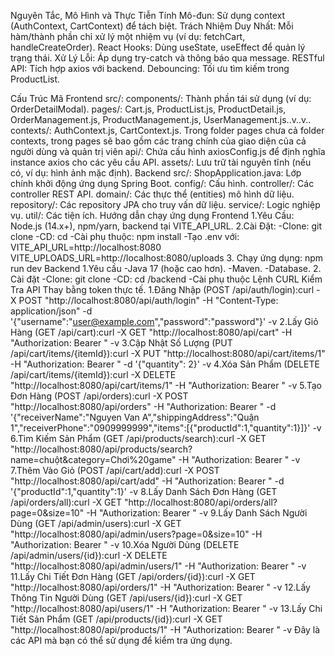 Nguyên Tắc, Mô Hình và Thực Tiễn
Tính Mô-đun: Sử dụng context (AuthContext, CartContext) để tách biệt.
Trách Nhiệm Duy Nhất: Mỗi hàm/thành phần chỉ xử lý một nhiệm vụ (ví dụ: fetchCart, handleCreateOrder).
React Hooks: Dùng useState, useEffect để quản lý trạng thái.
Xử Lý Lỗi: Áp dụng try-catch và thông báo qua message.
RESTful API: Tích hợp axios với backend.
Debouncing: Tối ưu tìm kiếm trong ProductList.

Cấu Trúc Mã
Frontend
src/:
    components/: Thành phần tái sử dụng (ví dụ: OrderDetailModal).
    pages/: Cart.js, ProductList.js, ProductDetail.js, OrderManagement.js, ProductManagement.js, UserManagement.js..v..v..
          contexts/: AuthContext.js, CartContext.js. 
    Trong folder pages chưa cả folder contexts, trong pages sẽ bao gồm các trang chính của giao diện của cả người dùng và quản trị viên
    api/: Chứa cấu hình axiosConfig.js để định nghĩa instance axios cho các yêu cầu API.
    assets/: Lưu trữ tài nguyên tĩnh (nếu có, ví dụ: hình ảnh mặc định).
Backend
src/:
    ShopApplication.java: Lớp chính khởi động ứng dụng Spring Boot.
    config/: Cấu hình.
    controller/: Các controller REST API.
    domain/: Các thực thể (entities) mô hình dữ liệu.
    repository/: Các repository JPA cho truy vấn dữ liệu.
    service/: Logic nghiệp vụ.
    util/: Các tiện ích.
Hướng dẫn chạy ứng dụng 
Frontend
1.Yêu Cầu: Node.js (14.x+), npm/yarn, backend tại VITE_API_URL.
2.Cài Đặt:
-Clone: git clone <repository-url>
-CD: cd <project-folder>
-Cài phụ thuộc: npm install
-Tạo .env với:
    VITE_API_URL=http://localhost:8080
    VITE_UPLOADS_URL=http://localhost:8080/uploads
3. Chạy ứng dụng: npm run dev
Backend
1.Yêu cầu
-Java 17 (hoặc cao hơn).
-Maven.
-Database.
2. Cài đặt
-Clone: git clone <repository-url>
-CD: cd <project-folder>/backend
-Cài phụ thuộc
Lệnh CURL Kiểm Tra API
Thay <token> bằng token thực tế.
1.Đăng Nhập (POST /api/auth/login):curl -X POST "http://localhost:8080/api/auth/login" -H "Content-Type: application/json" -d '{"username":"user@example.com","password":"password"}' -v
2.Lấy Giỏ Hàng (GET /api/cart):curl -X GET "http://localhost:8080/api/cart" -H "Authorization: Bearer <token>" -v
3.Cập Nhật Số Lượng (PUT /api/cart/items/{itemId}):curl -X PUT "http://localhost:8080/api/cart/items/1" -H "Authorization: Bearer <token>" -d '{"quantity": 2}' -v
4.Xóa Sản Phẩm (DELETE /api/cart/items/{itemId}):curl -X DELETE "http://localhost:8080/api/cart/items/1" -H "Authorization: Bearer <token>" -v
5.Tạo Đơn Hàng (POST /api/orders):curl -X POST "http://localhost:8080/api/orders" -H "Authorization: Bearer <token>" -d '{"receiverName":"Nguyen Van A","shippingAddress":"Quận 1","receiverPhone":"0909999999","items":[{"productId":1,"quantity":1}]}' -v
6.Tìm Kiếm Sản Phẩm (GET /api/products/search):curl -X GET "http://localhost:8080/api/products/search?name=chuột&category=Chơi%20game" -H "Authorization: Bearer <token>" -v
7.Thêm Vào Giỏ (POST /api/cart/add):curl -X POST "http://localhost:8080/api/cart/add" -H "Authorization: Bearer <token>" -d '{"productId":1,"quantity":1}' -v
8.Lấy Danh Sách Đơn Hàng (GET /api/orders/all):curl -X GET "http://localhost:8080/api/orders/all?page=0&size=10" -H "Authorization: Bearer <token>" -v
9.Lấy Danh Sách Người Dùng (GET /api/admin/users):curl -X GET "http://localhost:8080/api/admin/users?page=0&size=10" -H "Authorization: Bearer <token>" -v
10.Xóa Người Dùng (DELETE /api/admin/users/{id}):curl -X DELETE "http://localhost:8080/api/admin/users/1" -H "Authorization: Bearer <token>" -v
11.Lấy Chi Tiết Đơn Hàng (GET /api/orders/{id}):curl -X GET "http://localhost:8080/api/orders/1" -H "Authorization: Bearer <token>" -v
12.Lấy Thông Tin Người Dùng (GET /api/users/{id}):curl -X GET "http://localhost:8080/api/users/1" -H "Authorization: Bearer <token>" -v
13.Lấy Chi Tiết Sản Phẩm (GET /api/products/{id}):curl -X GET "http://localhost:8080/api/products/1" -H "Authorization: Bearer <token>" -v
Đây là các API mà bạn có thể sử dụng để kiểm tra ứng dụng.